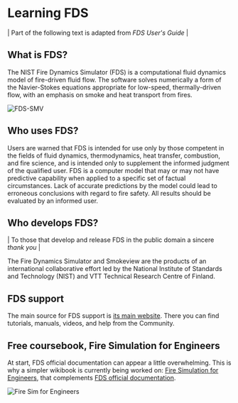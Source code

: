 # Learning FDS #

| Part of the following text is adapted from _FDS User's Guide_ |

## What is FDS? ##

The NIST Fire Dynamics Simulator (FDS) is a computational fluid dynamics model of fire-driven fluid flow. The software solves numerically a form of the Navier-Stokes equations appropriate for low-speed, thermally-driven flow, with an emphasis on smoke and heat transport from fires.

![FDS-SMV](http://firetools.github.com/blenderfds/gh-pages/wiki/images/screen/fds-smv.png)

## Who uses FDS? ##

Users are warned that FDS is intended for use only by those competent in the fields of fluid dynamics, thermodynamics, heat transfer, combustion, and fire science, and is intended only to supplement the informed judgment of the qualified user. FDS is a computer model that may or may not have predictive capability when applied to a specific set of factual circumstances. Lack of accurate predictions by the model could lead to erroneous conclusions with regard to fire safety. All results should be evaluated by an informed user.

## Who develops FDS? ##

| To those that develop and release FDS in the public domain a sincere _thank you_ |

The Fire Dynamics Simulator and Smokeview are the products of an international collaborative effort led by the National Institute of Standards and Technology (NIST) and VTT Technical Research Centre of Finland.

## FDS support ##

The main source for FDS support is [its main website](http://firemodels.github.io/fds-smv/).
There you can find tutorials, manuals, videos, and help from the Community.

## Free coursebook, Fire Simulation for Engineers ##

At start, FDS official documentation can appear a little overwhelming. This is why a simpler wikibook is currently being worked on: [Fire Simulation for Engineers](https://en.wikibooks.org/wiki/Fire_Simulation_for_Engineers), that complements [FDS official documentation](http://firemodels.github.io/fds-smv/manuals.html).

![Fire Sim for Engineers](http://firetools.github.com/blenderfds/gh-pages/wiki/images/screen/intro_to_fire_sim_cover.png)
